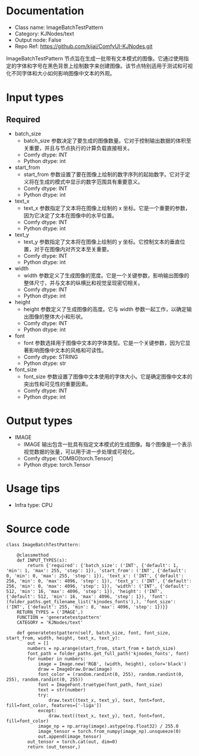 # Documentation
- Class name: ImageBatchTestPattern
- Category: KJNodes/text
- Output node: False
- Repo Ref: https://github.com/kijai/ComfyUI-KJNodes.git

ImageBatchTestPattern 节点旨在生成一批带有文本模式的图像。它通过使用指定的字体和字号在黑色背景上绘制数字来创建图像。该节点特别适用于测试和可视化不同字体和大小如何影响图像中文本的外观。

# Input types
## Required
- batch_size
    - batch_size 参数决定了要生成的图像数量。它对于控制输出数据的体积至关重要，并且与节点执行的计算负载直接相关。
    - Comfy dtype: INT
    - Python dtype: int
- start_from
    - start_from 参数设置了要在图像上绘制的数字序列的起始数字。它对于定义将在生成的模式中显示的数字范围具有重要意义。
    - Comfy dtype: INT
    - Python dtype: int
- text_x
    - text_x 参数指定了文本将在图像上绘制的 x 坐标。它是一个重要的参数，因为它决定了文本在图像中的水平位置。
    - Comfy dtype: INT
    - Python dtype: int
- text_y
    - text_y 参数指定了文本将在图像上绘制的 y 坐标。它控制文本的垂直位置，对于在图像内对齐文本至关重要。
    - Comfy dtype: INT
    - Python dtype: int
- width
    - width 参数定义了生成图像的宽度。它是一个关键参数，影响输出图像的整体尺寸，并与文本的纵横比和视觉呈现密切相关。
    - Comfy dtype: INT
    - Python dtype: int
- height
    - height 参数定义了生成图像的高度。它与 width 参数一起工作，以确定输出图像的整体大小和形状。
    - Comfy dtype: INT
    - Python dtype: int
- font
    - font 参数选择用于图像中文本的字体类型。它是一个关键参数，因为它显著影响图像中文本的风格和可读性。
    - Comfy dtype: STRING
    - Python dtype: str
- font_size
    - font_size 参数设置了图像中文本使用的字体大小。它是确定图像中文本的突出性和可见性的重要因素。
    - Comfy dtype: INT
    - Python dtype: int

# Output types
- IMAGE
    - IMAGE 输出包含一批具有指定文本模式的生成图像。每个图像是一个表示视觉数据的张量，可以用于进一步处理或可视化。
    - Comfy dtype: COMBO[torch.Tensor]
    - Python dtype: torch.Tensor

# Usage tips
- Infra type: CPU

# Source code
```
class ImageBatchTestPattern:

    @classmethod
    def INPUT_TYPES(s):
        return {'required': {'batch_size': ('INT', {'default': 1, 'min': 1, 'max': 255, 'step': 1}), 'start_from': ('INT', {'default': 0, 'min': 0, 'max': 255, 'step': 1}), 'text_x': ('INT', {'default': 256, 'min': 0, 'max': 4096, 'step': 1}), 'text_y': ('INT', {'default': 256, 'min': 0, 'max': 4096, 'step': 1}), 'width': ('INT', {'default': 512, 'min': 16, 'max': 4096, 'step': 1}), 'height': ('INT', {'default': 512, 'min': 16, 'max': 4096, 'step': 1}), 'font': (folder_paths.get_filename_list('kjnodes_fonts'),), 'font_size': ('INT', {'default': 255, 'min': 8, 'max': 4096, 'step': 1})}}
    RETURN_TYPES = ('IMAGE',)
    FUNCTION = 'generatetestpattern'
    CATEGORY = 'KJNodes/text'

    def generatetestpattern(self, batch_size, font, font_size, start_from, width, height, text_x, text_y):
        out = []
        numbers = np.arange(start_from, start_from + batch_size)
        font_path = folder_paths.get_full_path('kjnodes_fonts', font)
        for number in numbers:
            image = Image.new('RGB', (width, height), color='black')
            draw = ImageDraw.Draw(image)
            font_color = (random.randint(0, 255), random.randint(0, 255), random.randint(0, 255))
            font = ImageFont.truetype(font_path, font_size)
            text = str(number)
            try:
                draw.text((text_x, text_y), text, font=font, fill=font_color, features=['-liga'])
            except:
                draw.text((text_x, text_y), text, font=font, fill=font_color)
            image_np = np.array(image).astype(np.float32) / 255.0
            image_tensor = torch.from_numpy(image_np).unsqueeze(0)
            out.append(image_tensor)
        out_tensor = torch.cat(out, dim=0)
        return (out_tensor,)
```